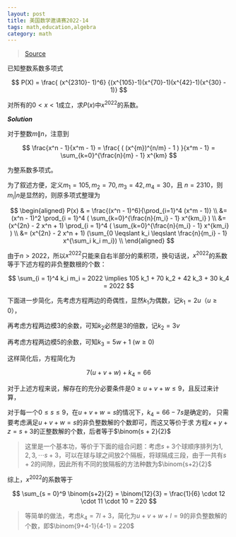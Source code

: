 ```yaml
---
layout: post
title: 美国数学邀请赛2022-14
tags: math,education,algebra
category: math
---
```


> [Source](https://artofproblemsolving.com/wiki/index.php/2022_AIME_II_Problems)

已知整数系数多项式

$$
    P(X) = \frac{ (x^{2310}- 1)^6}
        {(x^{105}-1)(x^{70}-1)(x^{42}-1)(x^{30} - 1)}
$$

对所有的$0 < x < 1$成立，求$P(x)$中$x^{2022}$的系数。

***Solution***

对于整数$m \| n$，注意到

$$
    \frac{x^n - 1}{x^m - 1} = \frac{ ( (x^{m})^{n/m} - 1 ) }{x^m - 1}
        = \sum_{k=0}^{\frac{n}{m} - 1} x^{km}
$$

为整系数多项式。

为了叙述方便，定义$m_1 = 105, m_2 = 70, m_3 = 42, m_4 = 30$，且
$n = 2310$，则$m_i | n$是显然的，则原多项式整理为

$$
\begin{aligned}
    P(x) & = \frac{(x^n - 1)^6}{\prod_{i=1}^4 (x^m - 1)}  \\
        &= (x^n - 1)^2 \prod_{i = 1}^4 ( \sum_{k=0}^{\frac{n}{m_i} - 1} x^{km_i} ) \\
        &= (x^{2n} - 2 x^n  + 1) \prod_{i = 1}^4 ( \sum_{k=0}^{\frac{n}{m_i} - 1} x^{km_i} ) \\
        &= (x^{2n} - 2 x^n  + 1)  
            (\sum_{0 \leqslant k_i \leqslant \frac{n}{m_i} - 1} x^{\sum_i k_i m_i}) \\
\end{aligned}
$$

由于$n > 2022$，所以$x^{2022}$只能来自右半部分的乘积项，换句话说，$x^{2022}$的系数等于下述方程的非负整数根的个数：

$$
    \sum_{i = 1}^4 k_i m_i = 2022 \implies 105 k_1 + 70 k_2 + 42 k_3 + 30 k_4 = 2022
$$

下面进一步简化，先考虑方程两边的奇偶性，显然$k_1$为偶数，记$k_1 = 2u$（$u \geqslant 0$），

再考虑方程两边模$3$的余数，可知$k_2$必然是$3$的倍数，记$k_2 = 3v$

再考虑方程两边模$5$的余数，可知$k_3 = 5w + 1$ ($w \geqslant 0$)

这样简化后，方程简化为

$$
    7(u + v + w) + k_4 = 66
$$

对于上述方程来说，解存在的充分必要条件是$0 \geqslant u + v + w \leqslant 9$，且反过来计算，

对于每一个$0 \leqslant s \leqslant 9$，在$u+v+w = s$的情况下，$k_4 = 66 - 7s$是确定的，
只需要考虑满足$u + v + w = s$的非负整数解的个数即可，而这又等价于求
方程$x+y+z = s+3$的正整数解的个数，后者等于$\binom{s + 2}{2}$

> 这里是一个基本功，等价于下面的组合问题：考虑$s+3$个球顺序排列为$1,2,3,\cdots s+3$，可以在球与球之间放2个隔板，将球隔成三段，由于一共有$s+2$的间隙，因此所有不同的放隔板的方法种数为$\binom{s+2}{2}$

综上，$x^{2022}$的系数等于

$$
    \sum_{s = 0}^9 \binom{s+2}{2} = \binom{12}{3} =  \frac{1}{6} \cdot 12 \cdot 11 \cdot 10 = 220
$$

> 等简单的做法，考虑$k_4 = 7l +3$，简化为$u+v+w+l = 9$的非负整数解的个数，即$\binom{9+4-1}{4-1} = 220$